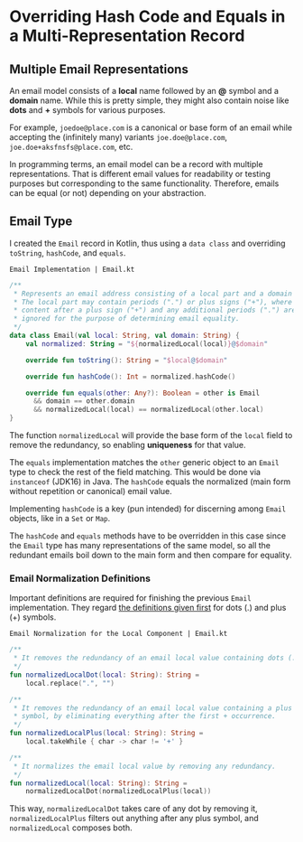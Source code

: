 <!-- Copyright (c) 2024 Tobias Briones. All rights reserved. -->
<!-- SPDX-License-Identifier: CC-BY-4.0 -->
<!-- This file is part of https://github.com/tobiasbriones/blog -->

# Overriding Hash Code and Equals in a Multi-Representation Record

## Multiple Email Representations

An email model consists of a **local** name followed by an **@** symbol and a
**domain** name. While this is pretty simple, they might also contain noise like
**dots** and **+** symbols for various purposes.

For example, `joedoe@place.com` is a canonical or base form of an email while
accepting the (infinitely many)
variants `joe.doe@place.com`, `joe.doe+aksfnsfs@place.com`, etc.

In programming terms, an email model can be a record with multiple
representations. That is different email values for readability or testing
purposes but corresponding to the same functionality. Therefore, emails can be
equal (or not) depending on your abstraction.

## Email Type

I created the `Email` record in Kotlin, thus using a `data class` and
overriding `toString`, `hashCode`, and `equals`.

`Email Implementation | Email.kt`

```kotlin
/**
 * Represents an email address consisting of a local part and a domain name.
 * The local part may contain periods (".") or plus signs ("+"), where any
 * content after a plus sign ("+") and any additional periods (".") are
 * ignored for the purpose of determining email equality.
 */
data class Email(val local: String, val domain: String) {
    val normalized: String = "${normalizedLocal(local)}@$domain"

    override fun toString(): String = "$local@$domain"

    override fun hashCode(): Int = normalized.hashCode()

    override fun equals(other: Any?): Boolean = other is Email
      && domain == other.domain
      && normalizedLocal(local) == normalizedLocal(other.local)
}
```

The function `normalizedLocal` will provide the base form of the `local`
field to remove the redundancy, so enabling **uniqueness** for that value.

The `equals` implementation matches the `other` generic object to an `Email`
type to check the rest of the field matching. This would be done via
`instanceof` (JDK16) in Java. The `hashCode` equals the normalized (main form
without repetition or canonical) email value.

Implementing `hashCode` is a key (pun intended) for discerning among `Email`
objects, like in a `Set` or `Map`.

The `hashCode` and `equals` methods have to be overridden in this case since
the `Email` type has many representations of the same model, so all the
redundant emails boil down to the main form and then compare for equality.

### Email Normalization Definitions

Important definitions are required for finishing the previous `Email`
implementation. They
regard [the definitions given first](#multiple-email-representations) for
dots (.) and plus (+) symbols.

`Email Normalization for the Local Component | Email.kt`

```kotlin
/**
 * It removes the redundancy of an email local value containing dots (.).
 */
fun normalizedLocalDot(local: String): String =
    local.replace(".", "")

/**
 * It removes the redundancy of an email local value containing a plus (+)
 * symbol, by eliminating everything after the first + occurrence.
 */
fun normalizedLocalPlus(local: String): String =
    local.takeWhile { char -> char != '+' }

/**
 * It normalizes the email local value by removing any redundancy.
 */
fun normalizedLocal(local: String): String =
    normalizedLocalDot(normalizedLocalPlus(local))
```

This way, `normalizedLocalDot` takes care of any dot by removing
it, `normalizedLocalPlus` filters out anything after any plus symbol,
and `normalizedLocal` composes both.
